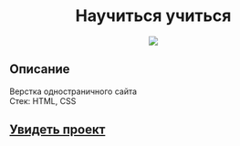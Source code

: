 <h1 align="center">Научиться учиться</h1>
<p align="center">
  <img src="https://img.shields.io/badge/made%20by-opv1-blue.svg">
</p>

## Описание

Верстка одностраничного сайта  
Стек: HTML, CSS

## [Увидеть проект](https://opv1.github.io/yp-course-1/)
